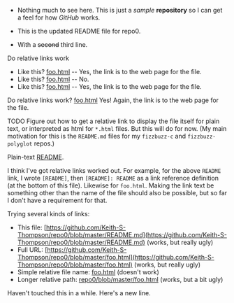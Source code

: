 * Nothing much to see here.  This is just a *sample* **repository** so I can get a feel for how _*GitHub*_ works.

* This is the updated README file for repo0.
* With a <strike>second</strike> third line.

Do relative links work
- Like this? [foo.html](foo.html) -- Yes, the link is to the web page for the file.
- Like this? [foo.html](repo0/foo.html) -- No.
- Like this? [foo.html](Keith-S_Thompson/repo0/foo.html) -- Yes, the link is to the web page for the file.

Do relative links work?  [foo.html]  Yes!  Again, the link is to the web page for the file.

TODO Figure out how to get a relative link to display the file itself
for plain text, or interpreted as html for `*.html` files.  But this will do for now.
(My main motivation for this is the `README.md` files for my `fizzbuzz-c` and `fizzbuzz-polyglot` repos.)

Plain-text [README].

I think I've got relative links worked out.  For example, for the
above `README` link, I wrote `[README]`, then `[README]: README` as a
link reference definition (at the bottom of this file).  Likewise for
`foo.html`.  Making the link text be something other than the name of
the file should also be possible, but so far I don't have a requirement
for that.

Trying several kinds of links:

- This file: [https://github.com/Keith-S-Thompson/repo0/blob/master/README.md](https://github.com/Keith-S-Thompson/repo0/blob/master/README.md) (works, but really ugly)
- Full URL: [https://github.com/Keith-S-Thompson/repo0/blob/master/foo.html](https://github.com/Keith-S-Thompson/repo0/blob/master/foo.html) (works, but really ugly)
- Simple relative file name: [foo.html](foo.html) (doesn't work)
- Longer relative path: [repo0/blob/master/foo.html](repo0/blob/master/foo.html) (works, but a bit ugly)

Haven't touched this in a while.  Here's a new line.

[README]: README
[foo.html]: foo.html
